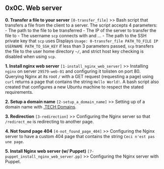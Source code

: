 ## 0x0C. Web server

**0. Transfer a file to your server** `[0-transfer_file]` >> Bash script that transfers a file from the client to a server. The script accepts 4 parameters:
	- The path to the file to be transferred
	- The IP of the server to transfer the file to
	- The username `scp` connects with and ...
	- The path to the SSH private key that `scp` uses
Displays `Usage: 0-transfer_file PATH_TO_FILE IP USERNAME PATH_TO_SSH_KEY` if less than 3 parameters passed, `scp` transfers the file to the user home directory `~/`, and strict host key checking is disabled when using `scp`.

**1. Install nginx web server** `[1-install_nginx_web_server]` >> Installing `nginx` on server `29579-web-01` and configuring it tolisten on port 80. Querying Nginx at its root `/` with a GET request (requesting a page) using `curl` returns a page that contains the string `Hello World!`. A bash script also created that configures a new Ubuntu machine to respect the stated requirements.

**2. Setup a domain name** `[2-setup_a_domain_name]` >> Setting up of a domain name with [.TECH Domains](https://get.tech/).

**3. Redirection** `[3-redirection]` >> Configuring the Nginx server so that `/redirect_me` is redirecting to another page.

**4. Not found page 404** `[4-not_found_page_404]` >> Configuring the Nginx server to have a custom 404 page that contains the string `Ceci n'est pas une page`.

**5. Install Nginx web server (w/ Puppet)** `[7-puppet_install_nginx_web_server.pp]` >> Configuring the Nginx server with Puppet.
